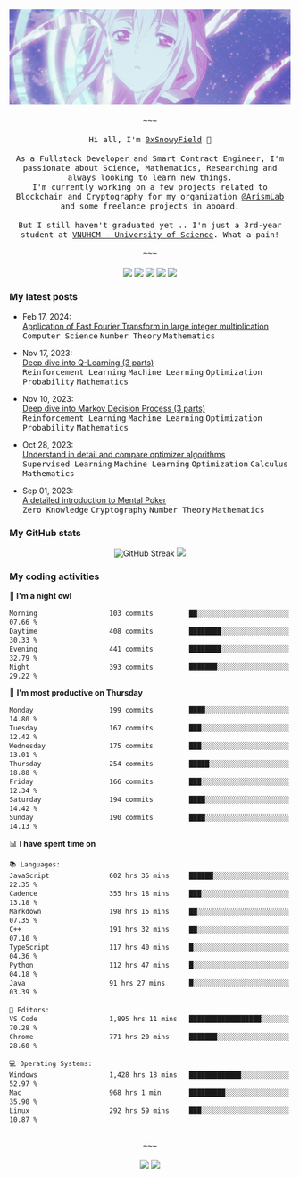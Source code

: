 <div align='center'>
<img src="./assets/banner.gif" alt="Banner" width="1000" />
  <samp>
    </br></br>~~~</br></br>
    Hi all, I'm <a href="https://snowyfield.me/">0xSnowyField</a> 🧸
    </br></br>
    As a Fullstack Developer and Smart Contract Engineer, I'm passionate about Science, Mathematics, Researching and always looking to learn new things.</br> I'm currently working on a few projects related to Blockchain and Cryptography for my organization <a href="https://github.com/ArismLab">@ArismLab</a> and some freelance projects in aboard.
    </br></br>
    But I still haven't graduated yet .. I'm just a 3rd-year student at <a href="https://en.hcmus.edu.vn/">VNUHCM - University of Science</a>. What a pain!
    </br></br>~~~</br></br>
  </samp>
  <a href = "https://wakatime.com/@SnowyField1906" target="_blank"><img src="https://img.shields.io/badge/-Wakatime-000000?style=for-the-badge&logo=wakatime&logoColor=white"></a>
  <a href="https://linkedin.com/in/NHThuan" target="_blank"><img src="https://img.shields.io/badge/-LinkedIn-0A66C2?style=for-the-badge&logo=linkedin&logoColor=white"></a>
  <a href="https://stackoverflow.com/users/17358240/snowyfield" target="_blank"><img src="https://img.shields.io/badge/StackOverflow-F58025?style=for-the-badge&logo=stackoverflow&logoColor=white" target="_blank"></a>
  <a href="https://facebook.com/SnowyField1906" target="_blank"><img src="https://img.shields.io/badge/-Facebook-0A66C2?style=for-the-badge&logo=facebook&logoColor=white"></a>
  <a href="https://x.com/SnowyField1906" target="_blank"><img src="https://img.shields.io/badge/-Twitter-000000?style=for-the-badge&logo=x&logoColor=white"></a>
</div>

### My latest posts

- Feb 17, 2024\: <br/>
  <a href="https://www.snowyfield.me/posts/ung-dung-fast-fourier-transform-trong-phep-nhan-so-nguyen-lon" target="_blank">Application of Fast Fourier Transform in large integer multiplication</a><br/>
  <kbd>Computer Science</kbd> <kbd>Number Theory</kbd> <kbd>Mathematics</kbd>
  
- Nov 17, 2023\: <br/>
  <a href="https://www.snowyfield.me/posts/hieu-sau-ve-q-learning-phan-1" target="_blank">Deep dive into Q-Learning (3 parts)</a><br/>
  <kbd>Reinforcement Learning</kbd> <kbd>Machine Learning</kbd> <kbd>Optimization</kbd> <kbd>Probability</kbd> <kbd>Mathematics</kbd>
  
- Nov 10, 2023\: <br/>
  <a href="https://www.snowyfield.me/posts/hieu-sau-ve-markov-decision-process-phan-1" target="_blank">Deep dive into Markov Decision Process (3 parts)</a><br/>
  <kbd>Reinforcement Learning</kbd> <kbd>Machine Learning</kbd> <kbd>Optimization</kbd> <kbd>Probability</kbd> <kbd>Mathematics</kbd>
  
- Oct 28, 2023\: <br/>
  <a href="https://www.snowyfield.me/posts/tim-hieu-chi-tiet-va-so-sanh-cac-thuat-toan-optimizer" target="_blank">Understand in detail and compare optimizer algorithms</a><br/>
  <kbd>Supervised Learning</kbd> <kbd>Machine Learning</kbd> <kbd>Optimization</kbd> <kbd>Calculus</kbd> <kbd>Mathematics</kbd>
  
- Sep 01, 2023\: <br/>
  <a href="https://www.snowyfield.me/posts/gioi-thieu-chi-tiet-ve-bai-toan-mental-poker" target="_blank">A detailed introduction to Mental Poker</a><br/>
  <kbd>Zero Knowledge</kbd> <kbd>Cryptography</kbd> <kbd>Number Theory</kbd> <kbd>Mathematics</kbd>

### My GitHub stats

<div align="center">
  <img src="https://github-readme-streak-stats.herokuapp.com?user=SnowyFIeld1906&theme=swift&hide_border=true&date_format=M%20j%5B%2C%20Y%5D&card_width=1000" alt="GitHub Streak" />
  <img src='http://github-profile-summary-cards.vercel.app/api/cards/profile-details?username=SnowyFIeld1906&theme=swift' width='1000px'/>
</div>

### My coding activities

<!--START_SECTION:waka-->
**🦉 I'm a night owl** 

```text
Morning                  103 commits         ██░░░░░░░░░░░░░░░░░░░░░░░   07.66 % 
Daytime                  408 commits         ████████░░░░░░░░░░░░░░░░░   30.33 % 
Evening                  441 commits         ████████░░░░░░░░░░░░░░░░░   32.79 % 
Night                    393 commits         ███████░░░░░░░░░░░░░░░░░░   29.22 % 
```
📅 **I'm most productive on Thursday** 

```text
Monday                   199 commits         ████░░░░░░░░░░░░░░░░░░░░░   14.80 % 
Tuesday                  167 commits         ███░░░░░░░░░░░░░░░░░░░░░░   12.42 % 
Wednesday                175 commits         ███░░░░░░░░░░░░░░░░░░░░░░   13.01 % 
Thursday                 254 commits         █████░░░░░░░░░░░░░░░░░░░░   18.88 % 
Friday                   166 commits         ███░░░░░░░░░░░░░░░░░░░░░░   12.34 % 
Saturday                 194 commits         ████░░░░░░░░░░░░░░░░░░░░░   14.42 % 
Sunday                   190 commits         ████░░░░░░░░░░░░░░░░░░░░░   14.13 % 
```


📊 **I have spent time on** 

```text
📚 Languages: 
JavaScript               602 hrs 35 mins     ██████░░░░░░░░░░░░░░░░░░░   22.35 % 
Cadence                  355 hrs 18 mins     ███░░░░░░░░░░░░░░░░░░░░░░   13.18 % 
Markdown                 198 hrs 15 mins     ██░░░░░░░░░░░░░░░░░░░░░░░   07.35 % 
C++                      191 hrs 32 mins     ██░░░░░░░░░░░░░░░░░░░░░░░   07.10 % 
TypeScript               117 hrs 40 mins     █░░░░░░░░░░░░░░░░░░░░░░░░   04.36 % 
Python                   112 hrs 47 mins     █░░░░░░░░░░░░░░░░░░░░░░░░   04.18 % 
Java                     91 hrs 27 mins      █░░░░░░░░░░░░░░░░░░░░░░░░   03.39 % 

📑 Editors: 
VS Code                  1,895 hrs 11 mins   ██████████████████░░░░░░░   70.28 % 
Chrome                   771 hrs 20 mins     ███████░░░░░░░░░░░░░░░░░░   28.60 % 

💻 Operating Systems: 
Windows                  1,428 hrs 18 mins   █████████████░░░░░░░░░░░░   52.97 % 
Mac                      968 hrs 1 min       █████████░░░░░░░░░░░░░░░░   35.90 % 
Linux                    292 hrs 59 mins     ███░░░░░░░░░░░░░░░░░░░░░░   10.87 % 
```

<div align='center'><samp></br>~~~</br></br></samp><img src='http://img.shields.io/badge/2.7%20thousand%20coding%20hours-black?style=for-the-badge' /> <img src='https://img.shields.io/badge/3.5%20million%20lines%20of%20code-black?style=for-the-badge' /></div>


<!--END_SECTION:waka-->
